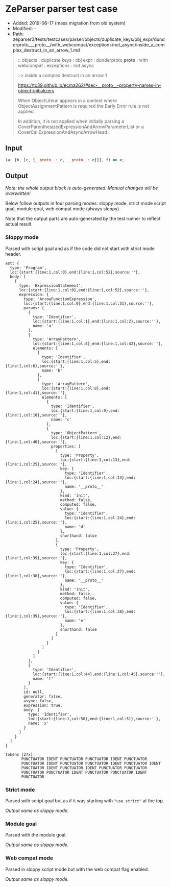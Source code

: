 # ZeParser parser test case

- Added: 2019-06-17 (mass migration from old system)
- Modified: -
- Path: zeparser3/tests/testcases/parser/objects/duplicate_keys/obj_expr/dunderproto___proto__/with_webcompat/exceptions/not_async/inside_a_complex_destruct_in_an_arrow_1.md

> :: objects : duplicate keys : obj expr : dunderproto __proto__ : with webcompat : exceptions : not async
>
> ::> inside a complex destruct in an arrow 1
>
> https://tc39.github.io/ecma262/#sec-__proto__-property-names-in-object-initializers
>
> When ObjectLiteral appears in a context where ObjectAssignmentPattern is required the Early Error rule is not applied.
>
> In addition, it is not applied when initially parsing a CoverParenthesizedExpressionAndArrowParameterList or a CoverCallExpressionAndAsyncArrowHead.

## Input

`````js
(a, [b, [c, {__proto__: d, __proto__: e}]], f) => x;
`````

## Output

_Note: the whole output block is auto-generated. Manual changes will be overwritten!_

Below follow outputs in four parsing modes: sloppy mode, strict mode script goal, module goal, web compat mode (always sloppy).

Note that the output parts are auto-generated by the test runner to reflect actual result.

### Sloppy mode

Parsed with script goal and as if the code did not start with strict mode header.

`````
ast: {
  type: 'Program',
  loc:{start:{line:1,col:0},end:{line:1,col:52},source:''},
  body: [
    {
      type: 'ExpressionStatement',
      loc:{start:{line:1,col:0},end:{line:1,col:52},source:''},
      expression: {
        type: 'ArrowFunctionExpression',
        loc:{start:{line:1,col:0},end:{line:1,col:51},source:''},
        params: [
          {
            type: 'Identifier',
            loc:{start:{line:1,col:1},end:{line:1,col:2},source:''},
            name: 'a'
          },
          {
            type: 'ArrayPattern',
            loc:{start:{line:1,col:4},end:{line:1,col:42},source:''},
            elements: [
              {
                type: 'Identifier',
                loc:{start:{line:1,col:5},end:{line:1,col:6},source:''},
                name: 'b'
              },
              {
                type: 'ArrayPattern',
                loc:{start:{line:1,col:8},end:{line:1,col:41},source:''},
                elements: [
                  {
                    type: 'Identifier',
                    loc:{start:{line:1,col:9},end:{line:1,col:10},source:''},
                    name: 'c'
                  },
                  {
                    type: 'ObjectPattern',
                    loc:{start:{line:1,col:12},end:{line:1,col:40},source:''},
                    properties: [
                      {
                        type: 'Property',
                        loc:{start:{line:1,col:13},end:{line:1,col:25},source:''},
                        key: {
                          type: 'Identifier',
                          loc:{start:{line:1,col:13},end:{line:1,col:24},source:''},
                          name: '__proto__'
                        },
                        kind: 'init',
                        method: false,
                        computed: false,
                        value: {
                          type: 'Identifier',
                          loc:{start:{line:1,col:24},end:{line:1,col:25},source:''},
                          name: 'd'
                        },
                        shorthand: false
                      },
                      {
                        type: 'Property',
                        loc:{start:{line:1,col:27},end:{line:1,col:39},source:''},
                        key: {
                          type: 'Identifier',
                          loc:{start:{line:1,col:27},end:{line:1,col:38},source:''},
                          name: '__proto__'
                        },
                        kind: 'init',
                        method: false,
                        computed: false,
                        value: {
                          type: 'Identifier',
                          loc:{start:{line:1,col:38},end:{line:1,col:39},source:''},
                          name: 'e'
                        },
                        shorthand: false
                      }
                    ]
                  }
                ]
              }
            ]
          },
          {
            type: 'Identifier',
            loc:{start:{line:1,col:44},end:{line:1,col:45},source:''},
            name: 'f'
          }
        ],
        id: null,
        generator: false,
        async: false,
        expression: true,
        body: {
          type: 'Identifier',
          loc:{start:{line:1,col:50},end:{line:1,col:51},source:''},
          name: 'x'
        }
      }
    }
  ]
}

tokens (27x):
       PUNCTUATOR IDENT PUNCTUATOR PUNCTUATOR IDENT PUNCTUATOR
       PUNCTUATOR IDENT PUNCTUATOR PUNCTUATOR IDENT PUNCTUATOR IDENT
       PUNCTUATOR IDENT PUNCTUATOR IDENT PUNCTUATOR PUNCTUATOR
       PUNCTUATOR PUNCTUATOR IDENT PUNCTUATOR PUNCTUATOR IDENT
       PUNCTUATOR
`````

### Strict mode

Parsed with script goal but as if it was starting with `"use strict"` at the top.

_Output same as sloppy mode._

### Module goal

Parsed with the module goal.

_Output same as sloppy mode._

### Web compat mode

Parsed in sloppy script mode but with the web compat flag enabled.

_Output same as sloppy mode._
